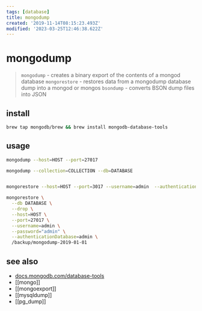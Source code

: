 ```yaml
---
tags: [database]
title: mongodump
created: '2019-11-14T08:15:23.493Z'
modified: '2023-03-25T12:46:38.622Z'
---
```


# mongodump

> `mongodump` - creates a binary export of the contents of a mongod database
> `mongorestore` - restores data from a mongodump database dump into a mongod or mongos
> `bsondump` - converts BSON dump files into JSON

## install

```sh
brew tap mongodb/brew && brew install mongodb-database-tools
```

## usage

```sh
mongodump --host=HOST --port=27017

mongodump --collection=COLLECTION --db=DATABASE


mongorestore --host=HOST --port=3017 --username=admin  --authenticationDatabase=admin /backup/mongodump-2019-01-01

mongorestore \
  --db DATABASE \
  --drop \
  --host=HOST \
  --port=27017 \
  --username=admin \
  --password="admin" \
  --authenticationDatabase=admin \
  /backup/mongodump-2019-01-01
```

## see also

- [docs.mongodb.com/database-tools](https://docs.mongodb.com/database-tools/)
- [[mongo]]
- [[mongoexport]]
- [[mysqldump]]
- [[pg_dump]]
